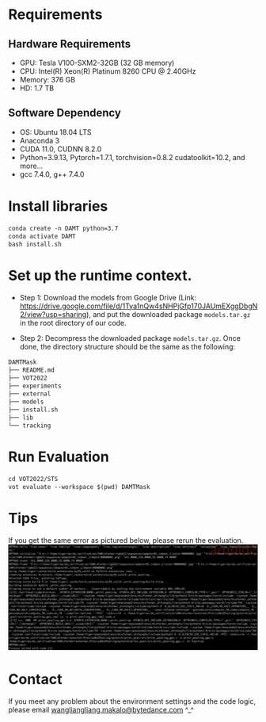 # Requirements

## Hardware Requirements
* GPU: Tesla V100-SXM2-32GB (32 GB memory)
* CPU: Intel(R) Xeon(R) Platinum 8260 CPU @ 2.40GHz
* Memory: 376 GB
* HD: 1.7 TB

## Software Dependency
* OS: Ubuntu 18.04 LTS
* Anaconda 3
* CUDA 11.0, CUDNN 8.2.0
* Python=3.9.13, Pytorch=1.7.1, torchvision=0.8.2 cudatoolkit=10.2, and more...
* gcc 7.4.0, g++ 7.4.0

# Install libraries
```Shell
conda create -n DAMT python=3.7
conda activate DAMT
bash install.sh
```

# Set up the runtime context.
* Step 1: Download the models from Google Drive (Link: https://drive.google.com/file/d/1Tya1nQw4sNHPjGfp170JAUmEXggDbgN2/view?usp=sharing), and put the downloaded package `models.tar.gz` in the root directory of our code.


* Step 2: Decompress the downloaded package `models.tar.gz`. Once done, the directory structure should be the same as the following:
```Shell
DAMTMask
├── README.md
├── VOT2022
├── experiments
├── external
├── models
├── install.sh
├── lib
└── tracking
```

# Run Evaluation
```Shell
cd VOT2022/STS
vot evaluate --workspace $(pwd) DAMTMask
```

# Tips
If you get the same error as pictured below, please rerun the evaluation.
![avatar](assets/image1.jpg)

# Contact
If you meet any problem about the environment settings and the code logic, please email <wangliangliang.makalo@bytedance.com> ^_^
